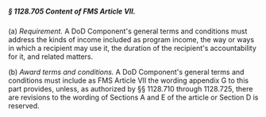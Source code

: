 ##### § 1128.705 Content of FMS Article VII. #####

(a) *Requirement.* A DoD Component's general terms and conditions must address the kinds of income included as program income, the way or ways in which a recipient may use it, the duration of the recipient's accountability for it, and related matters.

(b) *Award terms and conditions.* A DoD Component's general terms and conditions must include as FMS Article VII the wording appendix G to this part provides, unless, as authorized by §§ 1128.710 through 1128.725, there are revisions to the wording of Sections A and E of the article or Section D is reserved.